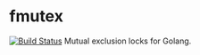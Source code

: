 # fmutex
[![Build Status](https://travis-ci.org/kofj/fmutex.svg?branch=master)](https://travis-ci.org/kofj/fmutex)
Mutual exclusion locks for Golang.

